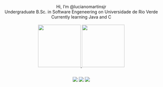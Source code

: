 <div align="center">
Hi, I’m @lucianomartinsjr</br>
Undergraduate B.Sc. in Software Engeneering on Universidade de Rio Verde</br>
Currently learning Java and C
</br></br>
</hr>
<div style="align:center" >
<a href="https://github.com/lucianomartinsjr">
  <img height="140em" src="https://github-readme-stats-eight-theta.vercel.app/api?username=lucianomartinsjr&show_icons=true&theme=dracula&include_all_commits=true&count_private=true"/>
  <img height="140em" src="https://github-readme-stats-eight-theta.vercel.app/api/top-langs/?username=lucianomartinsjr&layout=compact&langs_count=8&theme=dracula"/>
  
  ##
</div>

<div id="icons">
        <a href = "mailto:dev.lucianomartins@gmail.com" target="_blank"><img src="https://img.shields.io/badge/-Gmail-%23EA4335?style=for-the-badge&logo=gmail&logoColor=white" target="_blank"></a>
        <a href="https://www.linkedin.com/in/lucianomartinsjr" target="_blank"><img src="https://img.shields.io/badge/-LinkedIn-%230077B5?style=for-the-badge&logo=linkedin&logoColor=white" target="_blank"></a>
        <a href="https://instagram.com/luciano.martinsj" target="_blank"><img src="https://img.shields.io/badge/-Instagram-%23E4405F?style=for-the-badge&logo=instagram&logoColor=white" target="_blank"></a>
</div>
</div>
